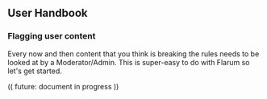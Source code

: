 ## User Handbook
### Flagging user content

Every now and then content that you think is breaking the rules needs to be looked at by a Moderator/Admin. This is super-easy to do with Flarum so let's get started.

(( future: document in progress ))
